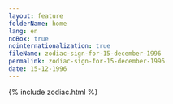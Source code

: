 ```yaml
---
layout: feature
folderName: home
lang: en
noBox: true
nointernationalization: true
fileName: zodiac-sign-for-15-december-1996
permalink: zodiac-sign-for-15-december-1996
date: 15-12-1996
---
```

{% include zodiac.html %}
